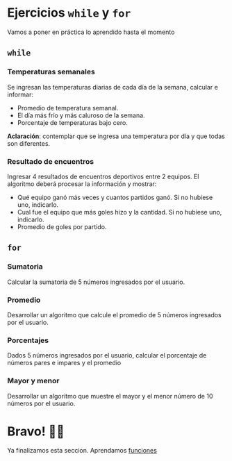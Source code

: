 # Ejercicios `while` y `for`

Vamos a poner en práctica lo aprendido hasta el momento

## `while`

### Temperaturas semanales

Se ingresan las temperaturas diarias de cada día de la semana, calcular e informar:

- Promedio de temperatura semanal.
- El día más frío y más caluroso de la semana.
- Porcentaje de temperaturas bajo cero.

**Aclaración**: contemplar que se ingresa una temperatura por día y que todas son
diferentes.

### Resultado de encuentros

Ingresar 4 resultados de encuentros deportivos entre 2 equipos. El algoritmo deberá
procesar la información y mostrar:

- Qué equipo ganó más veces y cuantos partidos ganó. Si no hubiese uno, indicarlo.
- Cual fue el equipo que más goles hizo y la cantidad. Si no hubiese uno, indicarlo.
- Promedio de goles por partido.

## `for`

### Sumatoria

Calcular la sumatoria de 5 números ingresados por el usuario.

### Promedio

Desarrollar un algoritmo que calcule el promedio de 5 números ingresados por el
usuario.

### Porcentajes

Dados 5 números ingresados por el usuario, calcular el porcentaje de números pares e
impares y el promedio

### Mayor y menor

Desarrollar un algoritmo que muestre el mayor y el menor número de 10 números por el
usuario.

# Bravo! 🎉🥳

Ya finalizamos esta seccion. Aprendamos [funciones](../basics/function-basics.md)
